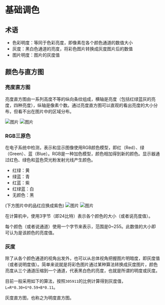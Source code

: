 # 基础调色

## 术语
  - 色彩明度：等同于色彩亮度，即像素在各个颜色通道的数值大小
  - 灰度：黑白色通道的亮度，将彩色图片转换成灰度图片后的数值
  - 图片明度：图片的灰度值


## 颜色与直方图

### 亮度直方图
亮度直方图由一系列高度不等的纵向条纹组成，横轴是亮度（包括红绿蓝灰的亮度，四种亮度），纵轴是像素个数。通过亮度直方图可以直观的看出亮度的大小分布，但看不出在图片中的区域分布。

![图片](https://user-images.githubusercontent.com/49816514/166454567-a796f514-1633-4059-a7e3-df83ee76d02a.png)
![图片](https://user-images.githubusercontent.com/49816514/166454687-60e8c47e-a194-4fe4-9299-07f70e3441db.png)

### RGB三原色
在电子系统中检测，表示和显示图像使用RGB颜色模型，即红（Red）、绿（Green）、蓝（Blue）。RGB是一种加色模型，颜色相加得到新的颜色。显示器通过红色、绿色和蓝色荧光粉发射光线产生颜色。

- 红绿：黄
- 绿蓝：青
- 红蓝：紫
- 红绿蓝：白
- 无颜色：黑

(下方图片中的品红应换成紫色)
![图片](https://user-images.githubusercontent.com/49816514/166450316-d44beac2-2f0c-44f5-a1ba-1dc592bc42c5.png)
![图片](https://user-images.githubusercontent.com/49816514/166451042-3d558ca2-f98f-42af-8526-500e8f0c6f7e.png)

在计算机中，使用3字节（即24比特）表示各个颜色的大小（或者说亮度值）。

每个颜色（或者说通道）使用一个字节来表示，范围是0~255。此数值的大小即可认为是该颜色的亮度值。


### 灰度
除了从各个颜色通道的视角出发外，也可以从总体视角把握图片明暗度，即灰度值（或者说明度值）。简单来说就是将彩色图片通过某种算法转换成灰度图片，颜色亮度从三个通道压缩到一个通道，代表黑白色的亮度，也就是所谓的明度或灰度。

目前一般采用如下的算法，按照`305911`的比例计算得到灰度值，`L=R*0.30+G*0.59+B*0.11`。  

灰度直方图，也称之为明度直方图。

